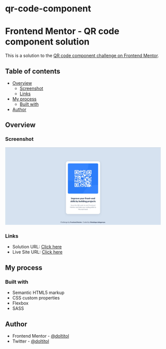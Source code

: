 # qr-code-component

# Frontend Mentor - QR code component solution

This is a solution to the [QR code component challenge on Frontend Mentor](https://www.frontendmentor.io/challenges/qr-code-component-iux_sIO_H).

## Table of contents

- [Overview](#overview)
  - [Screenshot](#screenshot)
  - [Links](#links)
- [My process](#my-process)
  - [Built with](#built-with)
- [Author](#author)

## Overview

### Screenshot

![](./screenshot.jpg)

### Links

- Solution URL: [Click here](https://github.com/doltitol/qr-code-component)
- Live Site URL: [Click here](https://doltitol.github.io/qr-code-component/)

## My process

### Built with

- Semantic HTML5 markup
- CSS custom properties
- Flexbox
- SASS

## Author

- Frontend Mentor - [@doltitol](https://www.frontendmentor.io/profile/doltitol)
- Twitter - [@doltitol](https://www.twitter.com/doltitol)
